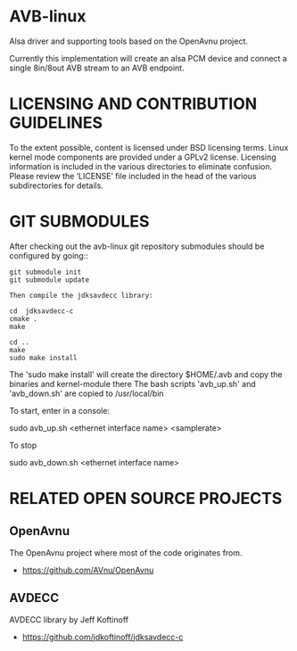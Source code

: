 AVB-linux
========

Alsa driver and supporting tools based on the OpenAvnu project.

Currently this implementation will create an alsa PCM device and connect a single 8in/8out AVB stream to an AVB endpoint.


LICENSING AND CONTRIBUTION GUIDELINES
======================================
To the extent possible, content is licensed under BSD licensing terms. Linux 
kernel mode components are provided under a GPLv2 license. 
Licensing information is included in the various directories to eliminate confusion. 
Please review the ‘LICENSE’ file included in the head of the 
various subdirectories for details.


GIT SUBMODULES
==============

After checking out the avb-linux git repository submodules should be
configured by going::

    git submodule init
    git submodule update

    Then compile the jdksavdecc library:

    cd  jdksavdecc-c
    cmake .
    make

    cd ..
    make
    sudo make install

The 'sudo make install' will create the directory $HOME/.avb and copy the binaries and kernel-module there
The bash scripts 'avb_up.sh' and 'avb_down.sh' are copied to /usr/local/bin

To start, enter in a console:

sudo avb_up.sh \<ethernet interface name\> \<samplerate\>

To stop

sudo avb_down.sh \<ethernet interface name\>

RELATED OPEN SOURCE PROJECTS
============================

OpenAvnu
--------

The OpenAvnu project where most of the code originates from.

+ https://github.com/AVnu/OpenAvnu

AVDECC
------
AVDECC library by Jeff Koftinoff

+ https://github.com/jdkoftinoff/jdksavdecc-c

